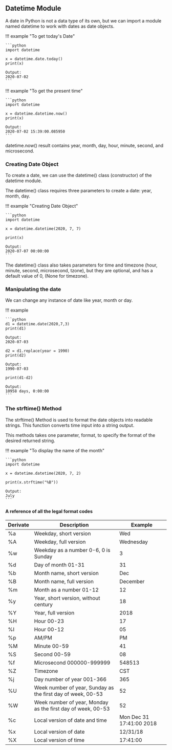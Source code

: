 ## Datetime Module

A date in Python is not a data type of its own, but we can import a module named datetime to work with dates as date objects.

!!! example "To get today's Date"

    ```python
    import datetime

    x = datetime.date.today()
    print(x)

    Output:
    2020-07-02
    ```

!!! example "To get the present time"

    ```python
    import datetime

    x = datetime.datetime.now()
    print(x)

    Output:
    2020-07-02 15:39:00.085950
    ```

datetime.now() result contains year, month, day, hour, minute, second, and microsecond.

### Creating Date Object

To create a date, we can use the datetime() class (constructor) of the datetime module.

The datetime() class requires three parameters to create a date: year, month, day.

!!! example "Creating Date Object"

    ```python
    import datetime

    x = datetime.datetime(2020, 7, 7)

    print(x)

    Output:
    2020-07-07 00:00:00
    ```

The datetime() class also takes parameters for time and timezone (hour, minute, second, microsecond, tzone), but they are optional, and has a default value of 0, (None for timezone).

### Manipulating the date

We can change any instance of date like year, month or day.

!!! example 

    ```python
    d1 = datetime.date(2020,7,3)
    print(d1)

    Output:
    2020-07-03

    d2 = d1.replace(year = 1990)
    print(d2)

    Output:
    1990-07-03

    print(d1-d2)

    Output:
    10958 days, 0:00:00
    ```

### The strftime() Method

The strftime() Method is used to format the date objects into readable strings.
This function converts time input into a string output.  

This methods takes one parameter, format, to specify the format of the desired returned string.

!!! example "To display the name of the month"

    ```python
    import datetime

    x = datetime.datetime(2020, 7, 2)

    print(x.strftime("%B"))

    Output:
    July
    ```

#### A reference of all the legal format codes

Derivate| Description | Example 
-- | -- | --
%a	| Weekday, short version |	Wed	
%A	| Weekday, full version | Wednesday	
%w	| Weekday as a number 0-6, 0 is Sunday | 3	
%d	| Day of month 01-31 | 31	
%b	| Month name, short version	| Dec	
%B	| Month name, full version | December	
%m	| Month as a number 01-12 |	12	
%y	| Year, short version, without century | 18	
%Y	| Year, full version |	2018	
%H	| Hour 00-23 |	17	
%I	| Hour 00-12 |	05	
%p	| AM/PM	| PM	
%M	| Minute 00-59 | 41	
%S	| Second 00-59 | 08	
%f	| Microsecond 000000-999999 | 548513	
%Z	| Timezone | CST	
%j	| Day number of year 001-366 | 365	
%U	| Week number of year, Sunday as the first day of week, 00-53 | 52	
%W	| Week number of year, Monday as the first day of week, 00-53 | 52	
%c	| Local version of date and time | Mon Dec 31 17:41:00 2018	
%x	| Local version of date | 12/31/18	
%X	| Local version of time	| 17:41:00	




